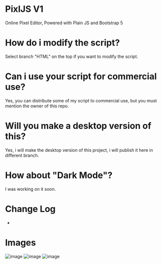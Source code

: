 # PixlJS V1
Online Pixel Editor, Powered with Plain JS and Bootstrap 5
# How do i modify the script?
Select branch "HTML" on the top if you want to modify the script.
# Can i use your script for commercial use?
Yes, you can distribute some of my script to commercial use, but you must mention the owner of this repo.
# Will you make a desktop version of this?
Yes, i will make the desktop version of this project, i will publish it here in different branch.
# How about "Dark Mode"?
I was working on it soon.
# Change Log
- 
# Images
![image](https://user-images.githubusercontent.com/84184180/162099547-cd1756c9-f85b-4f2f-8d14-2cb6c762b575.png)
![image](https://user-images.githubusercontent.com/84184180/162099659-95f2caa9-2f3b-4ec1-81e7-1a4c9789d5e0.png)
![image](https://user-images.githubusercontent.com/84184180/162099692-0a2d0b8c-fc11-478e-9c06-32628127a7d0.png)


